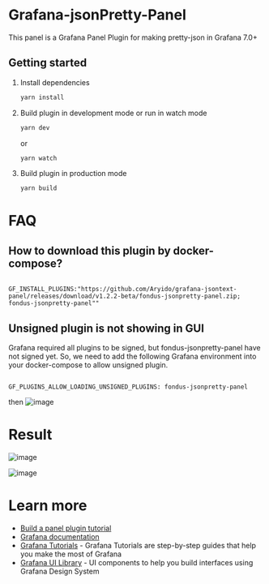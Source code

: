 # Grafana-jsonPretty-Panel

This panel is a Grafana Panel Plugin for making pretty-json in Grafana 7.0+

## Getting started

1. Install dependencies

   ```bash
   yarn install
   ```

2. Build plugin in development mode or run in watch mode

   ```bash
   yarn dev
   ```

   or

   ```bash
   yarn watch
   ```

3. Build plugin in production mode

   ```bash
   yarn build
   ```

# FAQ

## How to download this plugin by docker-compose? 

```

GF_INSTALL_PLUGINS:"https://github.com/Aryido/grafana-jsontext-panel/releases/download/v1.2.2-beta/fondus-jsonpretty-panel.zip; fondus-jsonpretty-panel"" 

```

## Unsigned plugin is not showing in GUI 
Grafana required all plugins to be signed, but fondus-jsonpretty-panel have not signed yet. 
So, we need to add the following Grafana environment into your docker-compose to allow unsigned plugin.
```

GF_PLUGINS_ALLOW_LOADING_UNSIGNED_PLUGINS: fondus-jsonpretty-panel

```
then
![image](https://user-images.githubusercontent.com/60870275/157214124-63ad2204-c2e6-424d-ba9c-9fd99e4d8de9.png)

# Result

![image](https://user-images.githubusercontent.com/60870275/157215046-5d3a4662-fb6b-46d9-bf34-281a3af7d6cf.png)

![image](https://user-images.githubusercontent.com/60870275/157217416-6451733c-203e-4d32-80c2-bf19d795eef4.png)

# Learn more

- [Build a panel plugin tutorial](https://grafana.com/tutorials/build-a-panel-plugin)
- [Grafana documentation](https://grafana.com/docs/)
- [Grafana Tutorials](https://grafana.com/tutorials/) - Grafana Tutorials are step-by-step guides that help you make the most of Grafana
- [Grafana UI Library](https://developers.grafana.com/ui) - UI components to help you build interfaces using Grafana Design System


